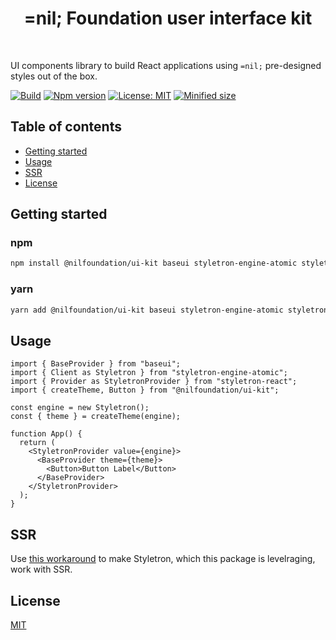 <h1 align="center">=nil; Foundation user interface kit</h1>

<br />

UI components library to build React applications using `=nil;` pre-designed styles out of the box.

[![Build](https://github.com/NilFoundation/ui-kit/actions/workflows/build.yaml/badge.svg)](https://github.com/NilFoundation/ui-kit/actions/workflows/build.yaml)
[![Npm version](https://img.shields.io/npm/v/@nilfoundation/ui-kit?logo=npm)](https://www.npmjs.com/package/@nilfoundation/ui-kit)
[![License: MIT](https://img.shields.io/badge/License-MIT-green.svg)](https://opensource.org/licenses/MIT)
[![Minified size](https://img.shields.io/bundlephobia/min/@nilfoundation/ui-kit)](https://bundlephobia.com/package/@nilfoundation/ui-kit)

## Table of contents

- [Getting started](#getting-started)
- [Usage](#usage)
- [SSR](#ssr)
- [License](#license)

## Getting started

### npm

```bash
npm install @nilfoundation/ui-kit baseui styletron-engine-atomic styletron-react
```

### yarn

```bash
yarn add @nilfoundation/ui-kit baseui styletron-engine-atomic styletron-react
```

## Usage

```tsx
import { BaseProvider } from "baseui";
import { Client as Styletron } from "styletron-engine-atomic";
import { Provider as StyletronProvider } from "styletron-react";
import { createTheme, Button } from "@nilfoundation/ui-kit";

const engine = new Styletron();
const { theme } = createTheme(engine);

function App() {
  return (
    <StyletronProvider value={engine}>
      <BaseProvider theme={theme}>
        <Button>Button Label</Button>
      </BaseProvider>
    </StyletronProvider>
  );
}
```

## SSR

Use [this workaround](https://github.com/tajo/nextjs-baseweb) to make Styletron, which this package is levelraging, work with SSR.

## License

[MIT](http://opensource.org/licenses/MIT)
